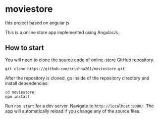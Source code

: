 # moviestore
this project based on angular js

This is a online store app implemented using AngularJs .

## How to start

You will need to clone the source code of online-store GitHub repository.

`git clone https://github.com/krishna201/moviestore.git`

After the repository is cloned, go inside of the repository directory and install dependencies:

```
cd moviestore
npm install
```

Run `npm start` for a dev server. Navigate to `http://localhost:8000/`. The app will automatically reload if you change any of the source files.


